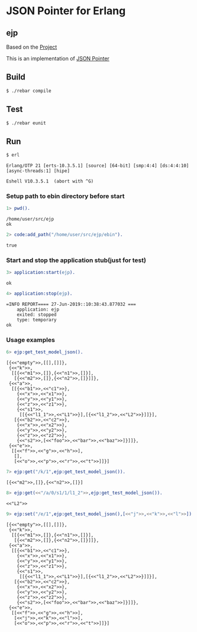 # JSON Pointer for Erlang

## ejp

Based on the [Project](https://github.com/janl/erl-jsonpointer)

This is an implementation of [JSON Pointer](https://tools.ietf.org/html/rfc6901)

## Build
```bash
$ ./rebar compile
```

## Test

```bash
$ ./rebar eunit
```

## Run

```bash
$ erl
```
```
Erlang/OTP 21 [erts-10.3.5.1] [source] [64-bit] [smp:4:4] [ds:4:4:10] [async-threads:1] [hipe]

Eshell V10.3.5.1  (abort with ^G)
```

### Setup path to ebin directory before start

```erlang
1> pwd().
```
```
/home/user/src/ejp
ok
```
```erlang
2> code:add_path("/home/user/src/ejp/ebin").
```
```
true
```

### Start and stop the application stub(just for test)

```erlang
3> application:start(ejp).
```
```
ok
```
```erlang
4> application:stop(ejp).
```
```
=INFO REPORT==== 27-Jun-2019::10:38:43.877032 ===
    application: ejp
    exited: stopped
    type: temporary
ok
```
### Usage examples

```erlang
6> ejp:get_test_model_json().
```
```
[{<<"empty">>,[[],[]]},
 {<<"k">>,
  [[{<<"m1">>,[]},{<<"n1">>,[]}],
   [{<<"m2">>,[]},{<<"n2">>,[]}]]},
 {<<"a">>,
  [[{<<"b1">>,<<"c1">>},
    {<<"x">>,<<"x1">>},
    {<<"y">>,<<"y1">>},
    {<<"z">>,<<"z1">>},
    {<<"s1">>,
     [[{<<"l1_1">>,<<"L1">>}],[{<<"l1_2">>,<<"L2">>}]]}],
   [{<<"b2">>,<<"c2">>},
    {<<"x">>,<<"x2">>},
    {<<"y">>,<<"y2">>},
    {<<"z">>,<<"z2">>},
    {<<"s2">>,[<<"foo">>,<<"bar">>,<<"baz">>]}]]},
 {<<"e">>,
  [[<<"f">>,<<"g">>,<<"h">>],
   [],
   [<<"o">>,<<"p">>,<<"r">>,<<"t">>]]}]
```
```erlang
7> ejp:get("/k/1",ejp:get_test_model_json()).
```
```
[{<<"m2">>,[]},{<<"n2">>,[]}]
```
```erlang
8> ejp:get(<<"/a/0/s1/1/l1_2">>,ejp:get_test_model_json()).
```
```
<<"L2">>
```
```erlang
9> ejp:set("/e/1",ejp:get_test_model_json(),[<<"j">>,<<"k">>,<<"l">>]).
```
```
[{<<"empty">>,[[],[]]},
 {<<"k">>,
  [[{<<"m1">>,[]},{<<"n1">>,[]}],
   [{<<"m2">>,[]},{<<"n2">>,[]}]]},
 {<<"a">>,
  [[{<<"b1">>,<<"c1">>},
    {<<"x">>,<<"x1">>},
    {<<"y">>,<<"y1">>},
    {<<"z">>,<<"z1">>}, 
    {<<"s1">>,
     [[{<<"l1_1">>,<<"L1">>}],[{<<"l1_2">>,<<"L2">>}]]}],
   [{<<"b2">>,<<"c2">>},
    {<<"x">>,<<"x2">>},
    {<<"y">>,<<"y2">>},
    {<<"z">>,<<"z2">>},
    {<<"s2">>,[<<"foo">>,<<"bar">>,<<"baz">>]}]]},
 {<<"e">>,
  [[<<"f">>,<<"g">>,<<"h">>],
   [<<"j">>,<<"k">>,<<"l">>],
   [<<"o">>,<<"p">>,<<"r">>,<<"t">>]]}]
```
